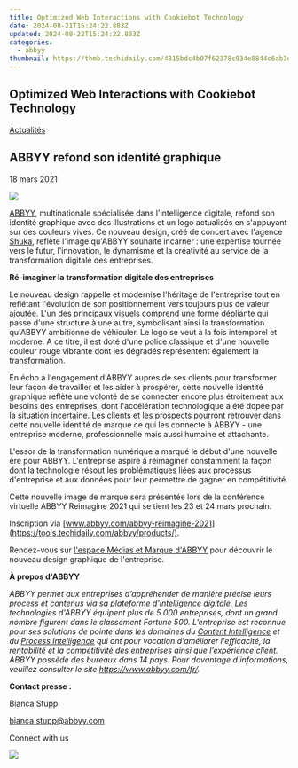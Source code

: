 ```yaml
---
title: Optimized Web Interactions with Cookiebot Technology
date: 2024-08-21T15:24:22.883Z
updated: 2024-08-22T15:24:22.883Z
categories:
  - abbyy
thumbnail: https://thmb.techidaily.com/4815bdc4b07f62378c934e8844c6ab3ed5ccd8bb0ecbd12c41105ddecee78795.jpg
---
```


## Optimized Web Interactions with Cookiebot Technology

[Actualités](https://tools.techidaily.com/abbyy/products/)

## ABBYY refond son identité graphique

18 mars 2021

![](https://content.abbyy.com/-/media/project/abbyy/abbyy/branchtemplates/shutterstock_1272462163_1296-x-729.jpg?h=729&iar=0&w=1296)

[ABBYY](https://tools.techidaily.com/abbyy/products/), multinationale spécialisée dans l'intelligence digitale, refond son identité graphique avec des illustrations et un logo actualisés en s'appuyant sur des couleurs vives. Ce nouveau design, créé de concert avec l'agence [Shuka](https://shuka.design/), reflète l'image qu'ABBYY souhaite incarner : une expertise tournée vers le futur, l'innovation, le dynamisme et la créativité au service de la transformation digitale des entreprises.

**Ré-imaginer la transformation digitale des entreprises**

Le nouveau design rappelle et modernise l'héritage de l'entreprise tout en reflétant l'évolution de son positionnement vers toujours plus de valeur ajoutée. L'un des principaux visuels comprend une forme dépliante qui passe d'une structure à une autre, symbolisant ainsi la transformation qu'ABBYY ambitionne de véhiculer. Le logo se veut à la fois intemporel et moderne. A ce titre, il est doté d'une police classique et d'une nouvelle couleur rouge vibrante dont les dégradés représentent également la transformation.

En écho à l'engagement d'ABBYY auprès de ses clients pour transformer leur façon de travailler et les aider à prospérer, cette nouvelle identité graphique reflète une volonté de se connecter encore plus étroitement aux besoins des entreprises, dont l'accélération technologique a été dopée par la situation incertaine. Les clients et les prospects pourront retrouver dans cette nouvelle identité de marque ce qui les connecte à ABBYY - une entreprise moderne, professionnelle mais aussi humaine et attachante.

L'essor de la transformation numérique a marqué le début d'une nouvelle ère pour ABBYY. L'entreprise aspire à réimaginer constamment la façon dont la technologie résout les problématiques liées aux processus d'entreprise et aux données pour leur permettre de gagner en compétitivité.

Cette nouvelle image de marque sera présentée lors de la conférence virtuelle ABBYY Reimagine 2021 qui se tient les 23 et 24 mars prochain.

Inscription via [www.abbyy.com/abbyy-reimagine-2021](https://tools.techidaily.com/abbyy/products/).

Rendez-vous sur [l'espace Médias et Marque d'ABBYY](https://tools.techidaily.com/abbyy/products/) pour découvrir le nouveau design graphique de l'entreprise.

**À propos d'ABBYY**

_ABBYY permet aux entreprises d’appréhender de manière précise leurs process et contenus via sa plateforme d'[intelligence digitale](https://tools.techidaily.com/abbyy/products/). Les technologies d'ABBYY équipent plus de 5 000 entreprises, dont un grand nombre figurent dans le classement Fortune 500\. L’entreprise est reconnue pour ses solutions de pointe dans les domaines du [Content Intelligence](https://tools.techidaily.com/abbyy/products/) et du [Process Intelligence](https://tools.techidaily.com/abbyy/products/) qui ont pour vocation d’améliorer l'efficacité, la rentabilité et la compétitivité des entreprises ainsi que l’expérience client. ABBYY possède des bureaux dans 14 pays. Pour davantage d'informations, veuillez consulter le site <https://www.abbyy.com/fr/>._

**Contact presse :**

Bianca Stupp

[bianca.stupp@abbyy.com](https://tools.techidaily.com/abbyy/products/)  
  
Connect with us

<ins class="adsbygoogle"
     style="display:block"
     data-ad-format="autorelaxed"
     data-ad-client="ca-pub-7571918770474297"
     data-ad-slot="1223367746"></ins>



<ins class="adsbygoogle"
     style="display:block"
     data-ad-client="ca-pub-7571918770474297"
     data-ad-slot="8358498916"
     data-ad-format="auto"
     data-full-width-responsive="true"></ins>

<!-- affiliate ads begin -->
<a href="https://store.nero.com/order/checkout.php?PRODS=42570605&QTY=1&AFFILIATE=108875&CART=1"><img src="http://cdnwww.nero.com/nero-com-wAssets/img/banners/2023/usbXcopy/Nero_USB_x_copy_Screen_2.png" border="0"></a>
<!-- affiliate ads end -->